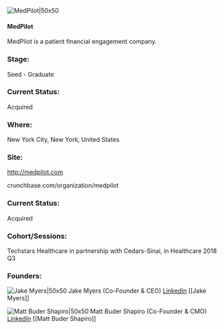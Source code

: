 

![MedPilot|50x50](https://apimg.techstars.com/connect/images/image_files/5b5a4d3cc1a4b82a4d00014d/original/mp.JPG)

#### MedPilot
MedPilot is a patient financial engagement company.

### Stage: 
Seed - Graduate 

### Current Status: 
Acquired

### Where:
New York City, New York, United States

### Site:
http://medpilot.com



crunchbase.com/organization/medpilot

### Current Status: 
Acquired

### Cohort/Sessions: 
Techstars Healthcare in partnership with Cedars-Sinai, in Healthcare 2018 Q3

### Founders: 

![Jake Myers|50x50](https://apimg.techstars.com/connect/images/image_files/5b5a4cabc1a4b82a4d00014c/original/mpj.jpg) Jake Myers (Co-Founder & CEO) [LinkedIn](https://linkedin.com/in/jacob-myers-1353b142) [[Jake Myers]]

![Matt Buder Shapiro|50x50](https://apimg.techstars.com/connect/images/image_files/5b33c3d634a60d1b9a0000c0/original/Matt.jpeg) Matt Buder Shapiro (Co-Founder & CMO) [LinkedIn](https://linkedin.com/in/mattbudershapiro) [[Matt Buder Shapiro]]


